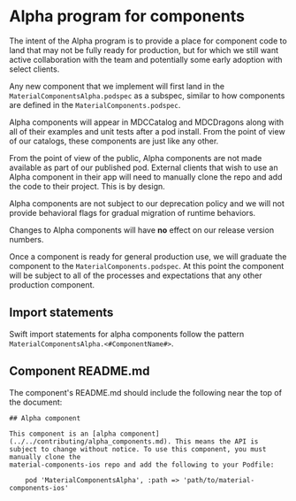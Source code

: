 # Alpha program for components

The intent of the Alpha program is to provide a place for component code to land that may not be
fully ready for production, but for which we still want active collaboration with the team and
potentially some early adoption with select clients.

Any new component that we implement will first land in the `MaterialComponentsAlpha.podspec` as a
subspec, similar to how components are defined in the `MaterialComponents.podspec`.

Alpha components will appear in MDCCatalog and MDCDragons along with all of their examples and unit
tests after a pod install. From the point of view of our catalogs, these components are just like
any other.

From the point of view of the public, Alpha components are not made available as part of our
published pod. External clients that wish to use an Alpha component in their app will need to
manually clone the repo and add the code to their project. This is by design.

Alpha components are not subject to our deprecation policy and we will not provide behavioral flags
for gradual migration of runtime behaviors.

Changes to Alpha components will have **no** effect on our release version numbers.

Once a component is ready for general production use, we will graduate the component to the
`MaterialComponents.podspec`. At this point the component will be subject to all of the processes
and expectations that any other production component.

## Import statements

Swift import statements for alpha components follow the pattern `MaterialComponentsAlpha.<#ComponentName#>`.

## Component README.md

The component's README.md should include the following near the top of the document:

```
## Alpha component

This component is an [alpha component](../../contributing/alpha_components.md). This means the API is
subject to change without notice. To use this component, you must manually clone the
material-components-ios repo and add the following to your Podfile:

    pod 'MaterialComponentsAlpha', :path => 'path/to/material-components-ios'
```
